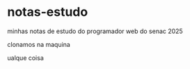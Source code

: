 # notas-estudo
minhas notas de estudo do programador web do senac 2025

clonamos na maquina

ualque coisa